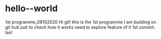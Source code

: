 # hello--world
1st programme_08102020
Hi git!
this is the 1st programme I am building on git hub
just to check how it works
need to explore feature of it
1st commit.
last
